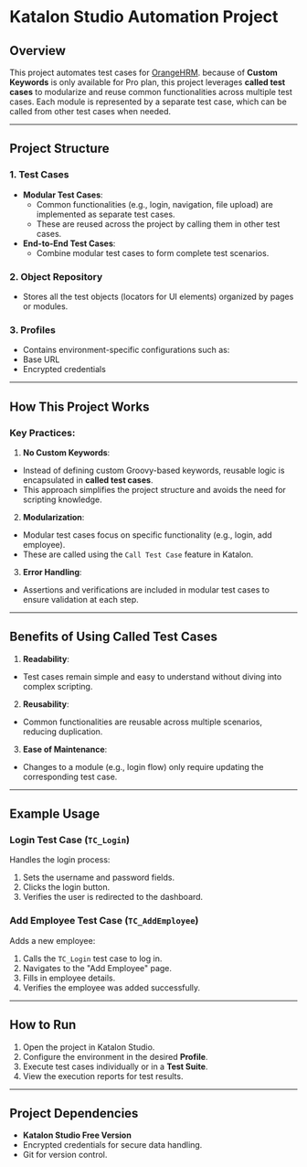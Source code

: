 # Katalon Studio Automation Project

## Overview
This project automates test cases for [OrangeHRM](https://opensource-demo.orangehrmlive.com/). because of **Custom Keywords** is only available for Pro plan, this project leverages **called test cases** to modularize and reuse common functionalities across multiple test cases. Each module is represented by a separate test case, which can be called from other test cases when needed.

---

## Project Structure

### 1. Test Cases
- **Modular Test Cases**:  
  - Common functionalities (e.g., login, navigation, file upload) are implemented as separate test cases.
  - These are reused across the project by calling them in other test cases.
- **End-to-End Test Cases**:  
  - Combine modular test cases to form complete test scenarios.

### 2. Object Repository
- Stores all the test objects (locators for UI elements) organized by pages or modules.  

### 3. Profiles
- Contains environment-specific configurations such as:
- Base URL
- Encrypted credentials

---

## How This Project Works

### Key Practices:

1. **No Custom Keywords**:  
 - Instead of defining custom Groovy-based keywords, reusable logic is encapsulated in **called test cases**.
 - This approach simplifies the project structure and avoids the need for scripting knowledge.

2. **Modularization**:  
 - Modular test cases focus on specific functionality (e.g., login, add employee).
 - These are called using the `Call Test Case` feature in Katalon.

3. **Error Handling**:  
 - Assertions and verifications are included in modular test cases to ensure validation at each step.

---

## Benefits of Using Called Test Cases

1. **Readability**:  
 - Test cases remain simple and easy to understand without diving into complex scripting.

2. **Reusability**:  
 - Common functionalities are reusable across multiple scenarios, reducing duplication.

3. **Ease of Maintenance**:  
 - Changes to a module (e.g., login flow) only require updating the corresponding test case.


---

## Example Usage

### Login Test Case (`TC_Login`)
Handles the login process:
1. Sets the username and password fields.
2. Clicks the login button.
3. Verifies the user is redirected to the dashboard.

### Add Employee Test Case (`TC_AddEmployee`)
Adds a new employee:
1. Calls the `TC_Login` test case to log in.
2. Navigates to the "Add Employee" page.
3. Fills in employee details.
4. Verifies the employee was added successfully.

---

## How to Run

1. Open the project in Katalon Studio.
2. Configure the environment in the desired **Profile**.
3. Execute test cases individually or in a **Test Suite**.
4. View the execution reports for test results.

---

## Project Dependencies
- **Katalon Studio Free Version**
- Encrypted credentials for secure data handling.
- Git for version control.
